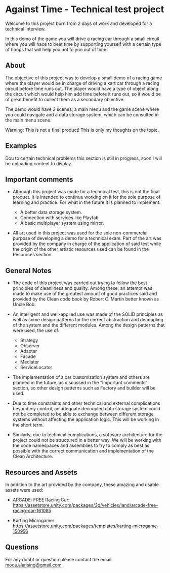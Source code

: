 # Against Time - Technical test project

Welcome to this project born from 2 days of work and developed for a technical interview.

In this demo of the game you will drive a racing car through a small circuit where you will hace to beat time by supporting yourself with a certain type of hoops that will help you not to yun out of time.

## About

The objective of this project was to develop a small demo of a racing game where the player would be in charge of driving a kart car through a racing circuit before time runs out. The player would have a type of object along the circuit which would help him add time before it runs out, so it would be of great benefit to collect them as a secondary objective.

The demo would have 2 scenes, a main menu and the game scene where you could navigate and a data storage system, which can be consulted in the main menu scene.

Warning: This is not a final product! This is only my thoughts on the topic.

## Examples

Dou to certain technical problems this section is still in progress, soon I will be uploading content to display.

## Important comments

- Although this project was made for a technical test, this is not the final product. It is intended to continue working on it for the sole purpose of learning and practice. For what in the future it is planned to implement:
	- A better data storage system.
	- Connection with services like Playfab
	- A basic multiplayer system using mirror.

- All art used in this project was used for the sole non-commercial purpose of developing a demo for a technical exam. Part of the art was provided by the company in charge of the application of said test while the origin of the other artistic resources used can be found in the Resources section.

## General Notes

- The code of this project was carried out trying to follow the best principles of cleanliness and quality. Among these, an attempt was made to make use of the greatest amount of good practices said and provided by the Clean code book by Robert C. Martin better known as Uncle Bob.

- An intelligent and well-applied use was made of the SOLID principles as well as some design patterns for the correct abstraction and decoupling of the system and the different modules. Among the design patterns that were used, the use of:
	- Strategy
	- Observer
	- Adapter
	- Facade
	- Mediator
	- ServiceLocator

- The implementation of a car customization system and others are planned in the future, as discussed in the "Important comments" section, so other design patterns such as Factory and builder will be used.

- Due to time constraints and other technical and external complications beyond my control, an adequate decoupled data storage system could not be completed to be able to exchange between different storage systems without affecting the application logic. This will be working in the short term.

- Similarly, due to technical complications, a software architecture for the project could not be structured in a better way. We will be working with the code namespaces and assemblies to try to comply as best as possible with the correct communication and implementation of the Clean Architecture.

## Resources and Assets

In addition to the art provided by the company, these amazing and usable assets were used:

- ARCADE: FREE Racing Car: https://assetstore.unity.com/packages/3d/vehicles/land/arcade-free-racing-car-161085

- Karting Microgame:
https://assetstore.unity.com/packages/templates/karting-microgame-150956

## Questions

For any doubt or question please contact the email: moca.alansing@gmail.com